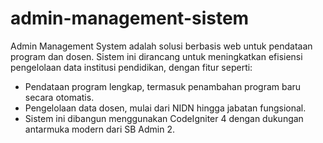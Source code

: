 # admin-management-sistem
Admin Management System adalah solusi berbasis web untuk pendataan program dan dosen. Sistem ini dirancang untuk meningkatkan efisiensi pengelolaan data institusi pendidikan, dengan fitur seperti:
- Pendataan program lengkap, termasuk penambahan program baru secara otomatis.
- Pengelolaan data dosen, mulai dari NIDN hingga jabatan fungsional.
- Sistem ini dibangun menggunakan CodeIgniter 4 dengan dukungan antarmuka modern dari SB Admin 2.
